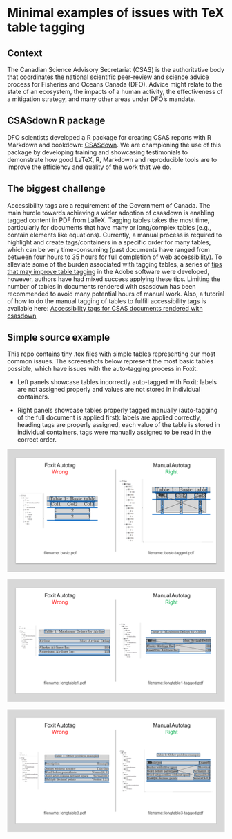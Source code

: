 # Minimal examples of issues with TeX table tagging

## Context
The Canadian Science Advisory Secretariat (CSAS) is the authoritative body that coordinates the national scientific peer-review and science advice process for Fisheries and Oceans Canada (DFO). Advice might relate to the state of an ecosystem, the impacts of a human activity, the effectiveness of a mitigation strategy, and many other areas under DFO’s mandate.

## CSASdown R package
DFO scientists developed a R package for creating CSAS reports with R Markdown and bookdown: [CSASdown](https://github.com/pbs-assess/csasdown). We are championing the use of this package by developing training and showcasing testimonials to demonstrate how good LaTeX, R, Markdown and reproducible tools are to improve the efficiency and quality of the work that we do.

## The biggest challenge
Accessibility tags are a requirement of the Government of Canada. The main hurdle towards achieving a wider adoption of csasdown is enabling tagged content in PDF from LaTeX. Tagging tables takes the most time, particularly for documents that have many or long/complex tables (e.g., contain elements like equations). Currently, a manual process is required to highlight and create tags/containers in a specific order for many tables, which can be very time-consuming (past documents have ranged from between four hours to 35 hours for full completion of web accessibility). To alleviate some of the burden associated with tagging tables, a series of [tips that may improve table tagging](https://github.com/pbs-assess/csasdown/wiki/Table-tagging-for-the-PDF) in the Adobe software were developed, however, authors have had mixed success applying these tips. Limiting the number of tables in documents rendered with csasdown has been recommended to avoid many potential hours of manual work. Also, a tutorial of how to do the manual tagging of tables to fulfill accessibility tags is available here: [Accessibility tags for CSAS documents rendered with csasdown](https://www.youtube.com/watch?v=lJYOu2He0Wo)
 
## Simple source example
This repo contains tiny .tex files with simple tables representing our most common issues. The screenshots below represent the most basic tables possible, which have issues with the auto-tagging process in Foxit. 

- Left panels showcase tables incorrectly auto-tagged with Foxit: labels are not assigned properly and values are not stored in individual containers. 

- Right panels showcase tables properly tagged manually (auto-tagging of the full document is applied first): labels are applied correctly, heading tags are properly assigned, each value of the table is stored in individual containers, tags were manually assigned to be read in the correct order.

![basic](vignettes/basic.PNG)

![longtable1](vignettes/longtable1.PNG)

![longtable3](vignettes/longtable3.PNG)
